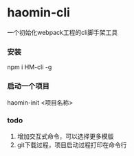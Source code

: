 # haomin-cli
一个初始化webpack工程的cli脚手架工具


### 安装
npm i HM-cli -g

### 启动一个项目

haomin-init <项目名称>

### todo
1. 增加交互式命令，可以选择更多模版
2. git下载过程，项目启动过程打印在命令行
